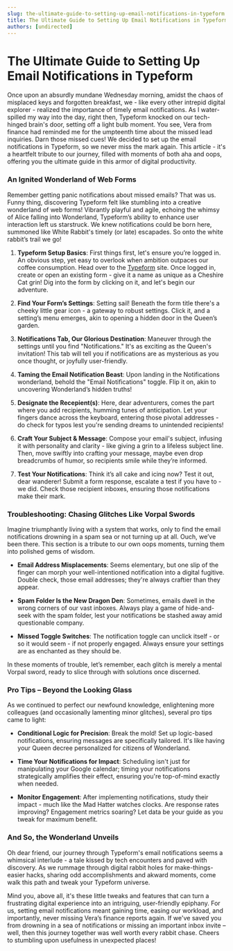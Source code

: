 ```yaml
---
slug: the-ultimate-guide-to-setting-up-email-notifications-in-typeform
title: The Ultimate Guide to Setting Up Email Notifications in Typeform
authors: [undirected]
---
```



# The Ultimate Guide to Setting Up Email Notifications in Typeform

Once upon an absurdly mundane Wednesday morning, amidst the chaos of misplaced keys and forgotten breakfast, we - like every other intrepid digital explorer - realized the importance of timely email notifications. As I water-spilled my way into the day, right then, Typeform knocked on our tech-hinged brain's door, setting off a light bulb moment. You see, Vera from finance had reminded me for the umpteenth time about the missed lead inquiries. Darn those missed cues! We decided to set up the email notifications in Typeform, so we never miss the mark again. This article - it's a heartfelt tribute to our journey, filled with moments of both aha and oops, offering you the ultimate guide in this armor of digital productivity. 

### An Ignited Wonderland of Web Forms

Remember getting panic notifications about missed emails? That was us. Funny thing, discovering Typeform felt like stumbling into a creative wonderland of web forms! Vibrantly playful and agile, echoing the whimsy of Alice falling into Wonderland, Typeform’s ability to enhance user interaction left us starstruck. We knew notifications could be born here, summoned like White Rabbit's timely (or late) escapades. So onto the white rabbit’s trail we go!

1. **Typeform Setup Basics**: First things first, let's ensure you’re logged in. An obvious step, yet easy to overlook when ambition outpaces our coffee consumption. Head over to the [Typeform](https://admin.typeform.com/login) site. Once logged in, create or open an existing form - give it a name as unique as a Cheshire Cat grin! Dig into the form by clicking on it, and let's begin our adventure.

2. **Find Your Form’s Settings**: Setting sail! Beneath the form title there's a cheeky little gear icon - a gateway to robust settings. Click it, and a setting’s menu emerges, akin to opening a hidden door in the Queen’s garden.

3. **Notifications Tab, Our Glorious Destination**: Maneuver through the settings until you find "Notifications." It's as exciting as the Queen's invitation! This tab will tell you if notifications are as mysterious as you once thought, or joyfully user-friendly.

4. **Taming the Email Notification Beast**: Upon landing in the Notifications wonderland, behold the "Email Notifications" toggle. Flip it on, akin to uncovering Wonderland’s hidden truths!

5. **Designate the Recepient(s)**: Here, dear adventurers, comes the part where you add recipients, humming tunes of anticipation. Let your fingers dance across the keyboard, entering those pivotal addresses - do check for typos lest you're sending dreams to unintended recipients!

6. **Craft Your Subject & Message**: Compose your email's subject, infusing it with personality and clarity - like giving a grin to a lifeless subject line. Then, move swiftly into crafting your message, maybe even drop breadcrumbs of humor, so recipients smile while they’re informed.

7. **Test Your Notifications**: Think it’s all cake and icing now? Test it out, dear wanderer! Submit a form response, escalate a test if you have to - we did. Check those recipient inboxes, ensuring those notifications make their mark.

### Troubleshooting: Chasing Glitches Like Vorpal Swords

Imagine triumphantly living with a system that works, only to find the email notifications drowning in a spam sea or not turning up at all. Ouch, we’ve been there. This section is a tribute to our own oops moments, turning them into polished gems of wisdom.

- **Email Address Misplacements**: Seems elementary, but one slip of the finger can morph your well-intentioned notification into a digital fugitive. Double check, those email addresses; they're always craftier than they appear.

- **Spam Folder Is the New Dragon Den**: Sometimes, emails dwell in the wrong corners of our vast inboxes. Always play a game of hide-and-seek with the spam folder, lest your notifications be stashed away amid questionable company.

- **Missed Toggle Switches**: The notification toggle can unclick itself - or so it would seem - if not properly engaged. Always ensure your settings are as enchanted as they should be.

In these moments of trouble, let’s remember, each glitch is merely a mental Vorpal sword, ready to slice through with solutions once discerned.

### Pro Tips – Beyond the Looking Glass

As we continued to perfect our newfound knowledge, enlightening more colleagues (and occasionally lamenting minor glitches), several pro tips came to light:

- **Conditional Logic for Precision**: Break the mold! Set up logic-based notifications, ensuring messages are specifically tailored. It's like having your Queen decree personalized for citizens of Wonderland.

- **Time Your Notifications for Impact**: Scheduling isn't just for manipulating your Google calendar; timing your notifications strategically amplifies their effect, ensuring you're top-of-mind exactly when needed.

- **Monitor Engagement**: After implementing notifications, study their impact - much like the Mad Hatter watches clocks. Are response rates improving? Engagement metrics soaring? Let data be your guide as you tweak for maximum benefit.

### And So, the Wonderland Unveils

Oh dear friend, our journey through Typeform's email notifications seems a whimsical interlude - a tale kissed by tech encounters and paved with discovery. As we rummage through digital rabbit holes for make-things-easier hacks, sharing odd accomplishments and akward moments, come walk this path and tweak your Typeform universe.

Mind you, above all, it's these little tweaks and features that can turn a frustrating digital experience into an intriguing, user-friendly epiphany. For us, setting email notifications meant gaining time, easing our workload, and importantly, never missing Vera’s finance reports again. If we've saved you from drowning in a sea of notifications or missing an important inbox invite – well, then this journey together was well worth every rabbit chase. Cheers to stumbling upon usefulness in unexpected places!